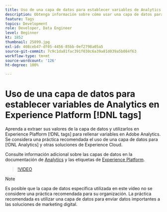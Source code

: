 ```yaml
---
title: Uso de una capa de datos para establecer variables de Analytics en Experience Platform [!DNL tags]
description: Obtenga información sobre cómo usar una capa de datos para obtener datos de Analytics y otras soluciones de Experience Cloud.
feature: Tags
topics: Development
role: Developer, Data Engineer
level: Beginner
kt: 1852
thumbnail: 25899.jpg
exl-id: 408ceb47-df05-4456-85bb-0ef2798a05a5
source-git-commit: 7c9c1da81fac391f030c6a39a81d039a5b084f63
workflow-type: tm+mt
source-wordcount: '126'
ht-degree: 100%

---
```


# Uso de una capa de datos para establecer variables de Analytics en Experience Platform [!DNL tags]

Aprenda a extraer sus valores de la capa de datos y utilizarlos en Experience Plafform [!DNL tags] para rellenar variables en Adobe Analytics. Se considera una práctica recomendada el uso de una capa de datos para [!DNL Analytics] y otras soluciones de Experience Cloud.

Consulte información adicional sobre las capas de datos en la documentación de [Analytics](https://experienceleague.adobe.com/docs/analytics/implementation/prepare/data-layer.html?lang=es) y las etiquetas de [Experience Platform](https://experienceleague.adobe.com/docs/experience-platform/tags/extensions/client/client-data-layer/overview.html?lang=es).

>[!VIDEO](https://video.tv.adobe.com/v/327645/?quality=12&learn=on&captions=spa)

>[!NOTE]
>
>Es posible que la capa de datos específica utilizada en este vídeo no se considere una práctica recomendada para su organización. La práctica recomendada es utilizar una capa de datos para enviar datos importantes a las soluciones de marketing digital.
